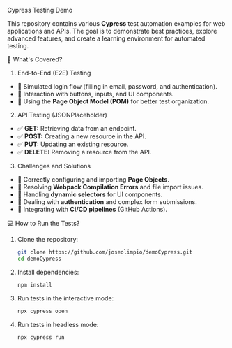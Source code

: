 Cypress Testing Demo


This repository contains various **Cypress** test automation examples for web applications and APIs. The goal is to demonstrate best practices, explore advanced features, and create a learning environment for automated testing.


📌 What's Covered?


1. End-to-End (E2E) Testing
- 📌 Simulated login flow (filling in email, password, and authentication).
- 📌 Interaction with buttons, inputs, and UI components.
- 📌 Using the **Page Object Model (POM)** for better test organization.


2. API Testing (JSONPlaceholder)
- ✅ **GET:** Retrieving data from an endpoint.
- ✅ **POST:** Creating a new resource in the API.
- ✅ **PUT:** Updating an existing resource.
- ✅ **DELETE:** Removing a resource from the API.


3. Challenges and Solutions
- 🔧 Correctly configuring and importing **Page Objects**.
- 🔧 Resolving **Webpack Compilation Errors** and file import issues.
- 🔧 Handling **dynamic selectors** for UI components.
- 🔧 Dealing with **authentication** and complex form submissions.
- 🔧 Integrating with **CI/CD pipelines** (GitHub Actions).


💻 How to Run the Tests?
1. Clone the repository:
   ```sh
   git clone https://github.com/joseolimpio/demoCypress.git
   cd demoCypress
   ```

2. Install dependencies:
   ```sh
   npm install
   ```

3. Run tests in the interactive mode:
   ```sh
   npx cypress open
   ```

4. Run tests in headless mode:
   ```sh
   npx cypress run
   ```
